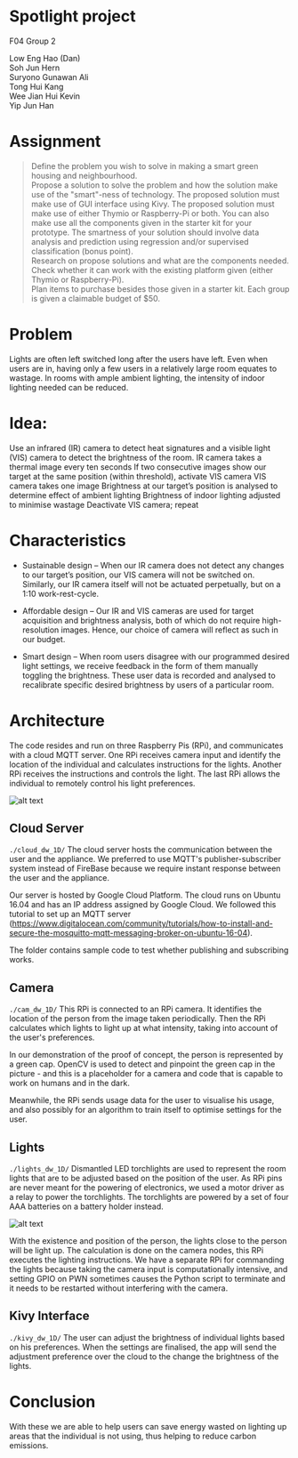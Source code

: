 # Spotlight project
F04 Group 2

Low Eng Hao (Dan) <BR>
Soh Jun Hern <BR>
Suryono Gunawan Ali <BR>
Tong Hui Kang <BR>
Wee Jian Hui Kevin <BR>
Yip Jun Han

# Assignment
> Define the problem you wish to solve in making a smart green housing and neighbourhood. <BR>
> Propose a solution to solve the problem and how the solution make use of the "smart"-ness of technology. The proposed solution must make use of GUI interface using Kivy. The proposed solution must make use of either Thymio or Raspberry-Pi or both. You can also make use all the components given in the starter kit for your prototype. The smartness of your solution should involve data analysis and prediction using regression and/or supervised classification (bonus point). <BR>
Research on propose solutions and what are the components needed. Check whether it can work with the existing platform given (either Thymio or Raspberry-Pi). <BR>
> Plan items to purchase besides those given in a starter kit. Each group is given a claimable budget of $50.

# Problem
Lights are often left switched long after the users have left.
Even when users are in, having only a few users in a relatively large room equates to wastage.
In rooms with ample ambient lighting, the intensity of indoor lighting needed can be reduced.

# Idea:
Use an infrared (IR) camera to detect heat signatures and a visible light (VIS) camera to detect the brightness of the room.
IR camera takes a thermal image every ten seconds
If two consecutive images show our target at the same position (within threshold), activate VIS camera
VIS camera takes one image
Brightness at our target’s position is analysed to determine effect of ambient lighting
Brightness of indoor lighting adjusted to minimise wastage
Deactivate VIS camera; repeat

# Characteristics
- Sustainable design – When our IR camera does not detect any changes to our target’s position, our VIS camera will not be switched on. Similarly, our IR camera itself will not be actuated perpetually, but on a 1:10 work-rest-cycle. 

- Affordable design – Our IR and VIS cameras are used for target acquisition and brightness analysis, both of which do not require high-resolution images. Hence, our choice of camera will reflect as such in our budget. 

- Smart design – When room users disagree with our programmed desired light settings, we receive feedback in the form of them manually toggling the brightness. These user data is recorded and analysed to recalibrate specific desired brightness by users of a particular room. 

# Architecture
The code resides and run on three Raspberry Pis (RPi), and communicates with a cloud MQTT server. One RPi receives camera input and identify the location of the individual and calculates instructions for the lights. Another RPi receives the instructions and controls the light. The last RPi allows the individual to remotely control his light preferences.

![alt text](https://i.imgur.com/hFjt2NX.png "Archi")

## Cloud Server
`./cloud_dw_1D/`
The cloud server hosts the communication between the user and the appliance. We preferred to use MQTT's publisher-subscriber system instead of FireBase because we require instant response between the user and the appliance.

Our server is hosted by Google Cloud Platform. The cloud runs on Ubuntu 16.04 and has an IP address assigned by Google Cloud. We followed this tutorial to set up an MQTT server (https://www.digitalocean.com/community/tutorials/how-to-install-and-secure-the-mosquitto-mqtt-messaging-broker-on-ubuntu-16-04). 

The folder contains sample code to test whether publishing and subscribing works.

## Camera
`./cam_dw_1D/`
This RPi is connected to an RPi camera. It identifies the location of the person from the image taken periodically. Then the RPi calculates which lights to light up at what intensity, taking into account of the user's preferences.

In our demonstration of the proof of concept, the person is represented by a green cap. OpenCV is used to detect and pinpoint the green cap in the picture - and this is a placeholder for a camera and code that is capable to work on humans and in the dark.

Meanwhile, the RPi sends usage data for the user to visualise his usage, and also possibly for an algorithm to train itself to optimise settings for the user.

## Lights
`./lights_dw_1D/`
Dismantled LED torchlights are used to represent the room lights that are to be adjusted based on the position of the user. As RPi pins are never meant for the powering of electronics, we used a motor driver as a relay to power the torchlights. The torchlights are powered by a set of four AAA batteries on a battery holder instead.

![alt text](https://i.imgur.com/y4jGF6i.png "Lights")

With the existence and position of the person, the lights close to the person will be light up. The calculation is done on the camera nodes, this RPi executes the lighting instructions. We have a separate RPi for commanding the lights because taking the camera input is computationally intensive, and setting GPIO on PWN sometimes causes the Python script to terminate and it needs to be restarted without interfering with the camera.

## Kivy Interface
`./kivy_dw_1D/`
The user can adjust the brightness of individual lights based on his preferences. When the settings are finalised, the app will send the adjustment preference over the cloud to the change the brightness of the lights. 

# Conclusion
With these we are able to help users can save energy wasted on lighting up areas that the individual is not using, thus helping to reduce carbon emissions.
